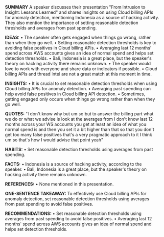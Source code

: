 **SUMMARY**
A speaker discusses their presentation "From Intrusion to Insight: Lessons Learned" and shares insights on using Cloud billing APIs for anomaly detection, mentioning Indonesia as a source of hacking activity. They also mention the importance of setting reasonable detection thresholds and averages from past spending.

**IDEAS:**
• The speaker often gets engaged when things go wrong, rather than when they go well.
• Setting reasonable detection thresholds is key to avoiding false positives in Cloud billing APIs.
• Averaging last 12 months' spend across AWS accounts gives an idea of normal spend and helps set detection thresholds.
• Bali, Indonesia is a great place, but the speaker's theory on hacking activity there remains unknown.
• The speaker would love to work with everyone and share data or indicators if possible.
• Cloud billing APIs and thread Intel are not a great match at this moment in time.

**INSIGHTS:**
• It is crucial to set reasonable detection thresholds when using Cloud billing APIs for anomaly detection.
• Averaging past spending can help avoid false positives in Cloud billing API detection.
• Sometimes, getting engaged only occurs when things go wrong rather than when they go well.

**QUOTES:**
"I don't know why but um so but to answer the billing part what we do or what we advise is look at the averages from I don't know last 12 months across your WS accounts you get at least an idea of what you normal spend is and then you set it a bit higher than that so that you don't get too many false positives that's a very pragmatic approach to it I think um so that's how I would advise that point yeah"

**HABITS:**
• Set reasonable detection thresholds using averages from past spending.

**FACTS:**
• Indonesia is a source of hacking activity, according to the speaker.
• Bali, Indonesia is a great place, but the speaker's theory on hacking activity there remains unknown.

**REFERENCES:**
• None mentioned in this presentation.

**ONE-SENTENCE TAKEAWAY:**
To effectively use Cloud billing APIs for anomaly detection, set reasonable detection thresholds using averages from past spending to avoid false positives.

**RECOMMENDATIONS:**
• Set reasonable detection thresholds using averages from past spending to avoid false positives.
• Averaging last 12 months' spend across AWS accounts gives an idea of normal spend and helps set detection thresholds.

